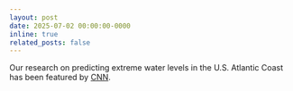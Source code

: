 ```yaml
---
layout: post
date: 2025-07-02 00:00:00-0000
inline: true
related_posts: false
---
```


Our research on predicting extreme water levels in the U.S. Atlantic Coast has been featured by <a href="https://drive.google.com/file/d/1R8VEToLNmRHHPINEd_vJNzEEX1IDs1K8/view">CNN</a>.
